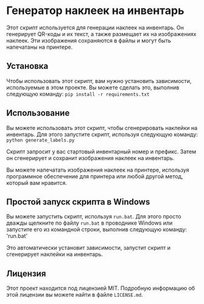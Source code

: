# Генератор наклеек на инвентарь

Этот скрипт используется для генерации наклеек на инвентарь. Он генерирует QR-коды и их текст, а также размещает их на изображениях наклеек. Эти изображения сохраняются в файлы и могут быть напечатаны на принтере.

## Установка

Чтобы использовать этот скрипт, вам нужно установить зависимости, используемые в этом проекте. Вы можете сделать это, выполнив следующую команду:
`pip install -r requirements.txt`

## Использование

Вы можете использовать этот скрипт, чтобы сгенерировать наклейки на инвентарь. Для этого запустите скрипт, используя следующую команду:
`python generate_labels.py`

Скрипт запросит у вас стартовый инвентарный номер и префикс. Затем он сгенерирует и сохранит изображения наклеек на инвентарь.

Вы можете напечатать изображения наклеек на принтере, используя программное обеспечение для принтера или любой другой метод, который вам нравится.

## Простой запуск скрипта в Windows

Вы можете запустить скрипт, используя `run.bat`. Для этого просто дважды щелкните по файлу `run.bat` в проводнике Windows или запустите его из командной строки, выполнив следующую команду:
'run.bat'

Это автоматически установит зависимости, запустит скрипт и сгенерирует наклейки на инвентарь.

## Лицензия

Этот проект находится под лицензией MIT. Подробную информацию об этой лицензии вы можете найти в файле `LICENSE.md`.
